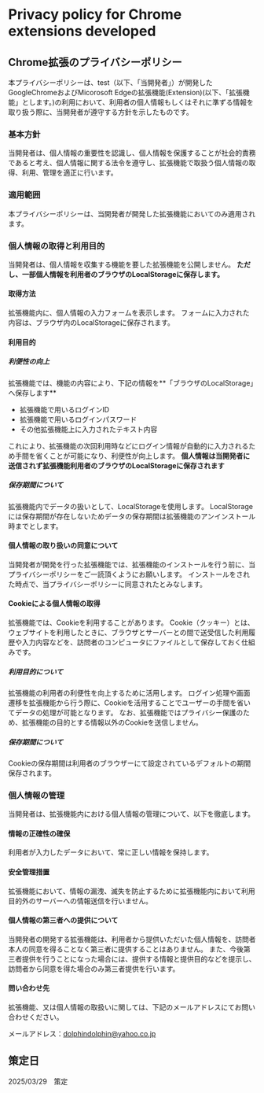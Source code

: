 # Privacy policy for Chrome extensions developed
## Chrome拡張のプライバシーポリシー

本プライバシーポリシーは、test（以下、「当開発者」）が開発したGoogleChromeおよびMicorosoft Edgeの拡張機能(Extension)(以下、「拡張機能」とします。)の利用において、利用者の個人情報もしくはそれに準ずる情報を取り扱う際に、当開発者が遵守する方針を示したものです。

### 基本方針
当開発者は、個人情報の重要性を認識し、個人情報を保護することが社会的責務であると考え、個人情報に関する法令を遵守し、拡張機能で取扱う個人情報の取得、利用、管理を適正に行います。

### 適用範囲
本プライバシーポリシーは、当開発者が開発した拡張機能においてのみ適用されます。

### 個人情報の取得と利用目的
当開発者は、個人情報を収集する機能を要した拡張機能を公開しません。
**ただし、一部個人情報を利用者のブラウザのLocalStorageに保存します。**

#### 取得方法
拡張機能内に、個人情報の入力フォームを表示します。
フォームに入力された内容は、ブラウザ内のLocalStorageに保存されます。

#### 利用目的
##### 利便性の向上
拡張機能では、機能の内容により、下記の情報を**「ブラウザのLocalStorage」へ保存します**
- 拡張機能で用いるログインID
- 拡張機能で用いるログインパスワード
- その他拡張機能上に入力されたテキスト内容

これにより、拡張機能の次回利用時などにログイン情報が自動的に入力されるため手間を省くことが可能になり、利便性が向上します。
**個人情報は当開発者に送信されず拡張機能利用者のブラウザのLocalStorageに保存されます**

##### 保存期間について
拡張機能内でデータの扱いとして、LocalStorageを使用します。
LocalStorageには保存期間が存在しないためデータの保存期間は拡張機能のアンインストール時までとします。

#### 個人情報の取り扱いの同意について
当開発者が開発を行った拡張機能では、拡張機能のインストールを行う前に、当プライバシーポリシーをご一読頂くようにお願いします。
インストールをされた時点で、当プライバシーポリシーに同意されたとみなします。

#### Cookieによる個人情報の取得
拡張機能では、Cookieを利用することがあります。
Cookie（クッキー）とは、ウェブサイトを利用したときに、ブラウザとサーバーとの間で送受信した利用履歴や入力内容などを、訪問者のコンピュータにファイルとして保存しておく仕組みです。

##### 利用目的について
拡張機能の利用者の利便性を向上するために活用します。
ログイン処理や画面遷移を拡張機能から行う際に、Cookieを活用することでユーザーの手間を省いてデータの処理が可能となります。
なお、拡張機能ではプライバシー保護のため、拡張機能の目的とする情報以外のCookieを送信しません。

##### 保存期間について
Cookieの保存期間は利用者のブラウザーにて設定されているデフォルトの期間保存されます。

### 個人情報の管理
当開発者は、拡張機能内における個人情報の管理について、以下を徹底します。

#### 情報の正確性の確保
利用者が入力したデータにおいて、常に正しい情報を保持します。

#### 安全管理措置
拡張機能において、情報の漏洩、滅失を防止するために拡張機能内において利用目的外のサーバーへの情報送信を行いません。

#### 個人情報の第三者への提供について
当開発者の開発する拡張機能は、利用者から提供いただいた個人情報を、訪問者本人の同意を得ることなく第三者に提供することはありません。
また、今後第三者提供を行うことになった場合には、提供する情報と提供目的などを提示し、訪問者から同意を得た場合のみ第三者提供を行います。

#### 問い合わせ先
拡張機能、又は個人情報の取扱いに関しては、下記のメールアドレスにてお問い合わせください。

メールアドレス：dolphindolphin@yahoo.co.jp
## 策定日
2025/03/29　策定  
